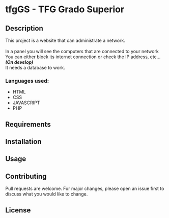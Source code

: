 # tfgGS - TFG Grado Superior

## Description
This project is a website that can administrate a network.\
\
In a panel you will see the computers that are connected to your network\
You can either block its internet connection or check the IP address, etc... ***(On develop)***\
It needs a database to work.
### Languages used:
* HTML
* CSS
* JAVASCRIPT
* PHP

## Requirements

## Installation

## Usage

## Contributing
Pull requests are welcome. For major changes, please open an issue first to discuss what you would like to change.

## License
